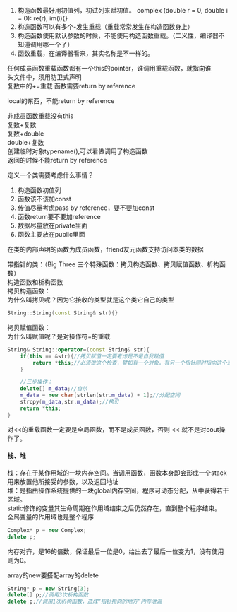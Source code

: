 1. 构造函数最好用初值列，初试列来赋初值。
complex (double r = 0, double i = 0): re(r), im(i){}
2. 构造函数可以有多个-发生重载（重载常常发生在构造函数身上）
3. 构造函数使用默认参数的时候，不能使用构造函数重载。（二义性，编译器不知道调用哪一个了）
4. 函数重载，在编译器看来，其实名称是不一样的。


任何成员函数重载函数都有一个this的pointer，谁调用重载函数，就指向谁  
头文件中，须用防卫式声明  
复数中的+=重载
函数需要return by reference


local的东西，不能return by reference

非成员函数重载没有this  
复数+复数  
复数+double  
double+复数  
创建临时对象typename(),可以看做调用了构造函数  
返回的时候不能return by reference  

定义一个类需要考虑什么事情？
1. 构造函数初值列  
2. 函数该不该加const  
3. 传值尽量考虑pass by reference，要不要加const  
4. 函数return要不要加reference  
5. 数据尽量放在private里面  
6. 函数主要放在public里面  


在类的内部声明的函数为成员函数，friend友元函数支持访问本类的数据  


带指针的类：（Big Three 三个特殊函数：拷贝构造函数、拷贝赋值函数、析构函数）  
构造函数和析构函数  
拷贝构造函数：  
为什么叫拷贝呢？因为它接收的类型就是这个类它自己的类型 
```cpp 
String::String(const String& str){}
```
拷贝赋值函数：  
为什么叫赋值呢？是对操作符=的重载  
```cpp
String& String::operator=(const String& str){
    if(this == &str){//拷贝赋值一定要考虑是不是自我赋值
        return *this;//必须做这个检查，譬如有一个对象，有另一个指针同时指向这个对象
    }

    //三步操作：
    delete[] m_data;//自杀
    m_data = new char[strlen(str.m_data) + 1];//分配空间
    strcpy(m_data,str.m_data);//拷贝
    return *this;
}
```
对<<的重载函数一定要是全局函数，而不是成员函数，否则 << 就不是对cout操作了。  


#### 栈、堆  
栈：存在于某作用域的一块内存空间。当调用函数，函数本身即会形成一个stack用来放置他所接受的参数，以及返回地址  
堆：是指由操作系统提供的一块global内存空间，程序可动态分配，从中获得若干区域。  
static修饰的变量其生命周期在作用域结束之后仍然存在，直到整个程序结束。  
全局变量的作用域也是整个程序  
```cpp
Complex* p = new Complex;
delete p;
```
内存对齐，是16的倍数，保证最后一位是0，给出去了最后一位变为1，没有使用则为0。  


array的new要搭配array的delete  
```cpp
String* p = new String[3];
delete[] p;//调用3次析构函数
delete p;//调用1次析构函数，造成“指针指向的地方”内存泄漏
```  


